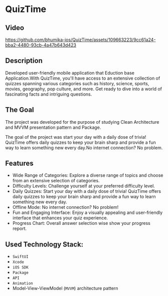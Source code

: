 # QuizTime
## Video

https://github.com/bhumika-ios/QuizTime/assets/109663223/9cc61a24-bba2-4480-93cb-4a47b643d423

## Description 
Developed user-friendly mobile application that Eduction base Application.With QuizTime, you'll have access to an extensive collection of quizzes spanning various categories such as history, science, sports, movies, geography, pop culture, and more. Get ready to dive into a world of fascinating facts and intriguing questions.


## The Goal

The project was developed for the purpose of studying Clean Architecture and MVVM presentation pattern and Package.

The goal of the project was start your day with a daily dose of trivia! QuizTime offers daily quizzes to keep your brain sharp and provide a fun way to learn something new every day.No internet connection? No problem.

## Features 
* Wide Range of Categories: Explore a diverse range of topics and choose from an extensive selection of categories. 
* Difficulty Levels: Challenge yourself at your preferred difficulty level.
* Daily Quizzes: Start your day with a daily dose of trivia! QuizTime offers daily quizzes to keep your brain sharp and provide a fun way to learn something new every day.
* Offline Mode: No internet connection? No problem!
* Fun and Engaging Interface: Enjoy a visually appealing and user-friendly interface that enhances your quiz experience.
* Progress Chart: Overall answer selection wise show your progress report.
## Used Technology Stack:

- `SwiftUI`
- `Xcode`
- `iOS SDK`
- `Package`
- `API`
- `Animation`
- Model-View-ViewModel (`MVVM`) architecture pattern


